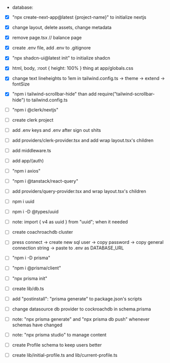- database:

- [x] "npx create-next-app@latest {project-name}" to initialize nextjs
- [x] change layout, delete assets, change metadata
- [x] remove page.tsx // balance page
- [x] create .env file, add .env to .gitignore

- [x] "npx shadcn-ui@latest init" to initialize shadcn
- [x] html, body, :root { height: 100% } thing at app/globals.css
- [x] change text lineheights to 1em in tailwind.config.ts -> theme -> extend -> fontSize
- [x] "npm i tailwind-scrollbar-hide" than add require("tailwind-scrollbar-hide") to tailwind.config.ts

- [ ] "npm i @clerk/nextjs"
- [ ] create clerk project
- [ ] add .env keys and .env after sign out shits
- [ ] add providers/clerk-provider.tsx and add wrap layout.tsx's children
- [ ] add middleware.ts
- [ ] add app/(auth)

- [ ] "npm i axios"
- [ ] "npm i @tanstack/react-query"
- [ ] add providers/query-provider.tsx and wrap layout.tsx's children

- [ ] npm i uuid
- [ ] npm i -D @types/uuid
- [ ] note: import { v4 as uuid } from "uuid"; when it needed

- [ ] create coachroachdb cluster
- [ ] press connect -> create new sql user -> copy password -> copy general connection string -> paste to .env as DATABASE_URL
- [ ] "npm i -D prisma"
- [ ] "npm i @prisma/client"
- [ ] "npx prisma init"
- [ ] create lib/db.ts
- [ ] add "postinstall": "prisma generate" to package.json's scripts
- [ ] change datasource db provider to cockroachdb in schema.prisma
- [ ] note: "npx prisma generate" and "npx prisma db push" whenever schemas have changed
- [ ] note: "npx prisma studio" to manage content
- [ ] create Profile schema to keep users better
- [ ] create lib/initial-profile.ts and lib/current-profile.ts
